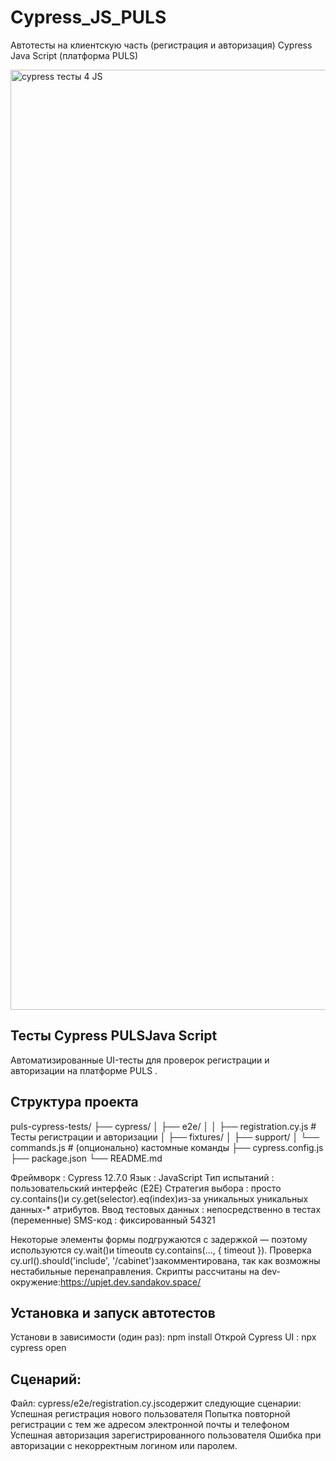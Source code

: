 # Cypress_JS_PULS
Автотесты на клиентскую часть (регистрация и авторизация) Cypress Java Script (платформа PULS)

<img width="2256" height="1504" alt="cypress тесты 4 JS" src="https://github.com/user-attachments/assets/d95d7ff5-4127-4208-96ae-8e6ce7439b44" />

## Тесты Cypress PULSJava Script
Автоматизированные UI-тесты для проверок регистрации и авторизации на платформе PULS .

## Структура проекта
puls-cypress-tests/
├── cypress/
│   ├── e2e/
│   │   ├── registration.cy.js    # Тесты регистрации и авторизации
│   ├── fixtures/
│   ├── support/
│       └── commands.js           # (опционально) кастомные команды
├── cypress.config.js
├── package.json
└── README.md

Фреймворк : Cypress 12.7.0
Язык : JavaScript
Тип испытаний : пользовательский интерфейс (E2E)
Стратегия выбора : просто cy.contains()и cy.get(selector).eq(index)из-за уникальных уникальных данных-* атрибутов.
Ввод тестовых данных : непосредственно в тестах (переменные)
SMS-код : фиксированный 54321

Некоторые элементы формы подгружаются с задержкой — поэтому используются cy.wait()и timeoutв cy.contains(..., { timeout }).
Проверка cy.url().should('include', '/cabinet')закомментирована, так как возможны нестабильные перенаправления.
Скрипты рассчитаны на dev-окружение:https://upjet.dev.sandakov.space/

## Установка и запуск автотестов
Установи в зависимости (один раз):
npm install
Открой Cypress UI :
npx cypress open

## Сценарий:
Файл: cypress/e2e/registration.cy.jsсодержит следующие сценарии:
Успешная регистрация нового пользователя
Попытка повторной регистрации с тем же адресом электронной почты и телефоном
Успешная авторизация зарегистрированного пользователя
Ошибка при авторизации с некорректным логином или паролем.

